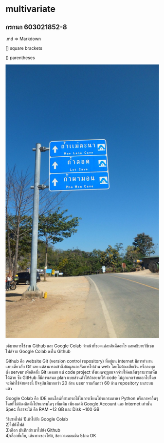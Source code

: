 # multivariate

## กรกนก 603021852-8

.md => Markdown

[] square brackets

() parentheses

![View](SAM_5939.JPG)

อธิบายการใช้งาน Github และ Google Colab ว่าหน้าที่ของแต่ละอันคืออะไร และอธิบายวิธีเซพไฟล์จาก  Google Colab ลงใน Github

Github คือ website Git (version control repository) ที่อยู่บน internet มีการทำงานแบบเดียวกับ Git เลย แต่สามารถเข้าถึงข้อมูลและจัดการไปผ่าน web โดยไม่ต้องเสียเงิน หรือลงทุกตั้ง server เพื่อติดตั้ง Git เองเลย แต่ code project ทั้งหมดจะุถูกแจกจ่ายให้คนอื่นๆสามารถเห็นได้ด้วย ซึ่ง GitHub ก็มีการเสนอ plan แบบส่วนตัวให้ถ้าอยากให้ code ไม่ถูกแจกจ่ายออกไปโดยจะมีค่าใช้จ่ายตรงนี้ ปัจจุบันมีมากกว่า 20 ล้าน user รวมกันกว่า 60 ล้าน repository บนระบบแล้ว

Google Colab คือ IDE ออนไลน์ที่สามารถใช้ในการเขียนโปรแกรมภาษา Python หรือภาษาอื่นๆ โดยที่ไม่ต้องติดตั้งโปรแกรมใดๆ เพิ่มเติม เพียงแค่มี Google Account  และ Internet เท่านั้น Spec ที่เราจะได้ คือ RAM ~12 GB และ Disk ~100 GB


วิธีเซพไฟล์ 
1)เข้าไปยัง Google Colab  
2)ไปยังไฟล์   
3)เลือก บันทึกสำเนาไปยัง Github  
4)เลือกที่เก็บ, เส้นทางของไฟล์, ข้อความคอมมิด 
5)กด OK
